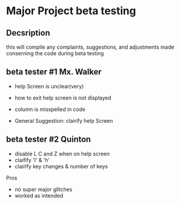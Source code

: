 # Major Project beta testing

 ## Decsription
 
this will compile any complaints, suggestions, and adjustments made conserning the code during beta testing
 ## beta tester #1 Mx. Walker
 - help Screen is unclear(very)
 - how to exit help screen is not displayed
 - column is misspelled in code

 - General Suggestion: 
    clairify help Screen
 

## beta tester #2  Quinton
 
 - disable L C and Z when on help screen
 - claifify 'I' & 'h'
 - clairify key changes & number of keys

 Pros
 - no super major glitches
 - worked as intended


